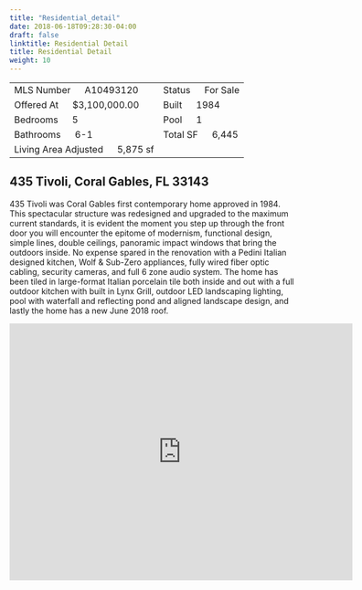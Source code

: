 ```yaml
---
title: "Residential_detail"
date: 2018-06-18T09:28:30-04:00
draft: false
linktitle: Residential Detail
title: Residential Detail
weight: 10
---
```

|                          |         |
|--------------------------|---------|
|MLS Number &emsp; A10493120 |Status &emsp; For Sale|
|Offered At &emsp; $3,100,000.00|Built &emsp; 1984|
|Bedrooms &emsp; 5|Pool &emsp; 1|
|Bathrooms &emsp; 6-1|Total SF &emsp; 6,445|
|Living Area Adjusted &emsp; 5,875 sf|

## 435 Tivoli, Coral Gables, FL 33143

435 Tivoli was Coral Gables first contemporary home approved in 1984.  This spectacular structure was redesigned and upgraded to the maximum current standards, it is evident the moment you step up through the front door you will encounter the epitome of modernism, functional design, simple lines, double ceilings, panoramic impact windows that bring the outdoors inside. No expense spared in the renovation with a Pedini Italian designed kitchen, Wolf & Sub-Zero appliances, fully wired fiber optic cabling, security cameras, and full 6 zone audio system.  The home has been tiled in large-format Italian porcelain tile both inside and out with a full outdoor kitchen with built in Lynx Grill, outdoor LED landscaping lighting, pool with waterfall and reflecting pond and aligned landscape design, and lastly the home has a new June 2018 roof.
<div class="google-maps">
<iframe src="https://www.google.com/maps/embed?pb=!1m18!1m12!1m3!1d3594.991247443682!2d-80.2649836868366!3d25.70471381723448!2m3!1f0!2f0!3f0!3m2!1i1024!2i768!4f13.1!3m3!1m2!1s0x88d9c81a5ff62d0b%3A0x9d8bb8851f6eca29!2s435+Tivoli+Ave%2C+Coral+Gables%2C+FL+33143!5e0!3m2!1sen!2sus!4v1530119425798" width="600" height="450" frameborder="0" style="border:0" allowfullscreen></iframe>
</div>

<!--more-->
